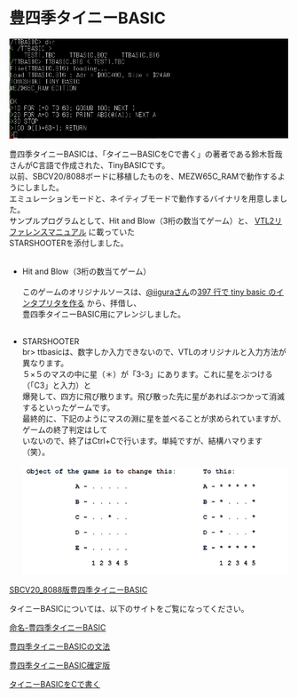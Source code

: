 # 豊四季タイニーBASIC

![photo 1](../photo/ttbasic_op.png)

豊四季タイニーBASICは、「タイニーBASICをCで書く」の著者である鈴木哲哉さんがC言語で作成された、TinyBASICです。<br>
以前、SBCV20/8088ボードに移植したものを、MEZW65C_RAMで動作するようにしました。<br>
エミュレーションモードと、ネイティブモードで動作するバイナリを用意しました。<br>
サンプルプログラムとして、Hit and Blow（3桁の数当てゲーム）と、
[VTL2リファレンスマニュアル](https://github.com/akih-san/MEZW65C_RAM-Rev2.0/blob/main/vtl2/Altair_680-VTL-2%20Manual-05-Beta_1-Searchable.pdf)
に載っていた<br>
STARSHOOTERを添付しました。<br><br>
- Hit and Blow（3桁の数当てゲーム）<br><br>
  このゲームのオリジナルソースは、[@iiguraさん](https://qiita.com/iigura)の[397 行で tiny basic のインタプリタを作る](https://qiita.com/iigura/items/3cad19fd38def582c342)
  から、拝借し、<br>豊四季タイニーBASIC用にアレンジしました。<br><Br>

- STARSHOOTER<br>br>
  ttbasicは、数字しか入力できないので、VTLのオリジナルと入力方法が異なります。<br>
  ５×５のマスの中に星（＊）が「3-3」にあります。これに星をぶつける（「C3」と入力）と<br>
    爆発して、四方に飛び散ります。飛び散った先に星があればぶつかって消滅するといったゲームです。<br>
    最終的に、下記のようにマスの淵に星を並べることが求められていますが、ゲームの終了判定はして<br>
    いないので、終了はCtrl+Cで行います。単純ですが、結構ハマります（笑）。<br><br>
    ![](../photo/starshot.png)
    


[SBCV20_8088版豊四季タイニーBASIC](https://github.com/akih-san/SBCV20_8088)

タイニーBASICについては、以下のサイトをご覧になってください。

[命名-豊四季タイニーBASIC](https://vintagechips.wordpress.com/2012/06/10/%e5%91%bd%e5%90%8d-%e8%b1%8a%e5%9b%9b%e5%ad%a3%e3%82%bf%e3%82%a4%e3%83%8b%e3%83%bcbasic/)

[豊四季タイニーBASICの文法](https://vintagechips.wordpress.com/2015/12/08/%E8%B1%8A%E5%9B%9B%E5%AD%A3%E3%82%BF%E3%82%A4%E3%83%8B%E3%83%BCbasic%E3%81%AE%E6%96%87%E6%B3%95/)

[豊四季タイニーBASIC確定版](https://vintagechips.wordpress.com/2015/12/06/%e8%b1%8a%e5%9b%9b%e5%ad%a3%e3%82%bf%e3%82%a4%e3%83%8b%e3%83%bcbasic%e7%a2%ba%e5%ae%9a%e7%89%88/)

[タイニーBASICをCで書く](https://www.amazon.co.jp/%E3%82%BF%E3%82%A4%E3%83%8B%E3%83%BCBASIC%E3%82%92C%E3%81%A7%E6%9B%B8%E3%81%8F-%E9%88%B4%E6%9C%A8-%E5%93%B2%E5%93%89/dp/4802610203)
